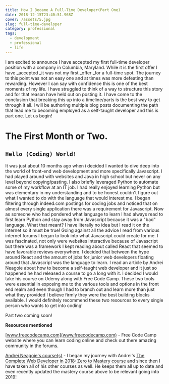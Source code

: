 ```yaml
---
title: How I Became A Full-Time Developer(Part One)
date: 2018-12-15T23:40:51.968Z
cover: /assets/5.jpg
slug: full-time-developer
category: professional
tags:
  - development
  - professional
  - life
---
```

I am excited to announce I have accepted my first full-time developer position with a company in Columbia, Maryland. While it is the first offer I have _accepted _it was not my first _offer _for a full-time spot. The journey to this point was not an easy one and at times was more defeating than rewarding. However I can say with confidence this is one of the best moments of my life. I have struggled to think of a way to structure this story and for that reason have held out on posting it. I have come to the conclusion that breaking this up into a timeline/parts is the best way to get through it all. I will be authoring multiple blog posts documenting the path that lead me to becoming employed as a self-taught developer and this is part one. Let us begin!

# The First Month or Two.

## `Hello (Coding) World!`

It was just about 10 months ago when i decided I wanted to dive deep into the world of front-end web development and more specifically Javascript. I had played around with websites and Java in high school but never on any level beyond copying/pasting. I also briefly leveraged Python to automate some of my workflow at an IT job. I had really enjoyed learning Python but was elementary in my understanding and to be honest couldn't figure out what I wanted to do with the language that would interest me. I began filtering through indeed.com postings for coding jobs and noticed that on almost every single application there was a requirement for Javascript. Now as someone who had pondered what language to learn I had always read to first learn Python and stay away from Javascript because it was a "bad" language. What that meant? I have literally no idea but I read it on the internet so it must be true! Going against all the advice I read from various internet forums I began to look into what Javascript could create for me. I was fascinated, not only were websites interactive because of Javascript but there was a framework I kept reading about called React that seemed to have favorable reviews everywhere. I decided that between the hype around React and the amount of jobs for junior web developers floating around that Javascript was the language to learn. I read an article by Andrei Neagoie about how to become a self-taught web developer and it just so happened he had released a course to go a long with it. I decided I would take his course on Udemy along with Free Code Camp. These two tools were essential in exposing me to the various tools and options in the front end realm and even though I had to branch out and learn more than just what they provided I believe firmly they were the best building blocks available. I would definitely recommend these two resources to every single person who wants to get into coding!



Part two coming soon!



**Resources mentioned**

[www.freecodecamp.com](www.freecodecamp.com) - Free Code Camp website where you can learn coding online and check out there amazing community in the forums.

[Andrei Neagoie's course(s)](https://www.udemy.com/user/andrei-neagoie/) - I began my journey with Andrei's [The Complete Web Developer in 2018: Zero to Mastery course](https://www.udemy.com/the-complete-web-developer-zero-to-mastery/) and since then I have taken all of his other courses as well. He keeps them all up to date and even recently updated the mastery course above to be relevant going into 2019!
